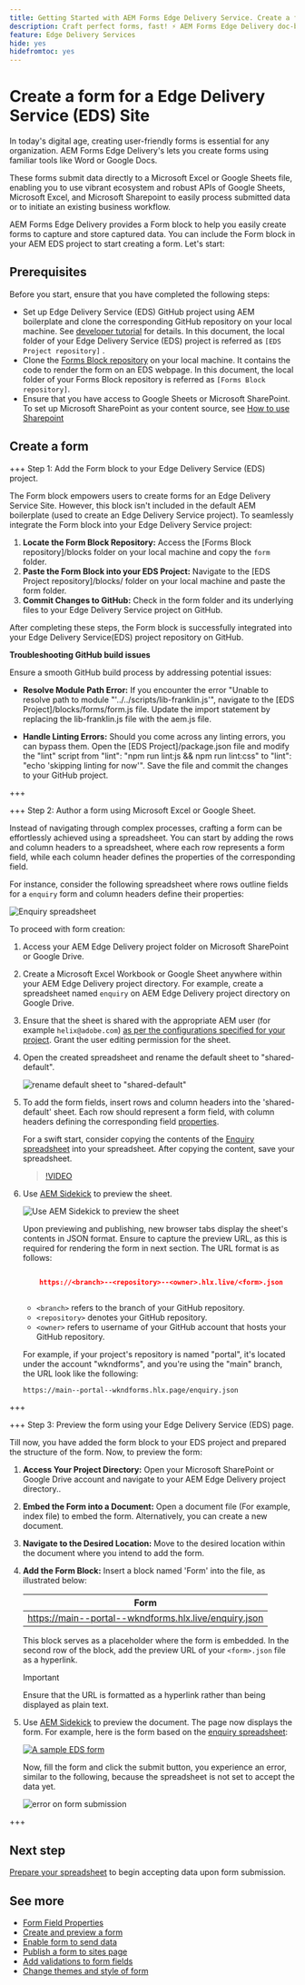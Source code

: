 ```yaml
---
title: Getting Started with AEM Forms Edge Delivery Service. Create a form. 
description: Craft perfect forms, fast! ⚡ AEM Forms Edge Delivery doc-based authoring = blazing speed & SEO-friendly forms for happier users & search engines.
feature: Edge Delivery Services
hide: yes
hidefromtoc: yes
---
```


# Create a form for a Edge Delivery Service (EDS) Site

In today's digital age, creating user-friendly forms is essential for any organization. AEM Forms Edge Delivery's lets you create forms using familiar tools like Word or Google Docs. 

These forms submit data directly to a Microsoft Excel or Google Sheets file, enabling you to use vibrant ecosystem and robust APIs of Google Sheets, Microsoft Excel, and Microsoft Sharepoint to easily process submitted data or to initiate an existing business workflow.

AEM Forms Edge Delivery provides a Form block to help you easily create forms to capture and store captured data. You can include the Form block in your AEM EDS project to start creating a form. Let's start: 


## Prerequisites

Before you start, ensure that you have completed the following steps:

* Set up Edge Delivery Service (EDS) GitHub project using AEM boilerplate and clone the corresponding GitHub repository on your local machine. See [developer tutorial](https://www.aem.live/developer/tutorial) for details. In this document, the local folder of your Edge Delivery Service (EDS) project is referred as `[EDS Project repository]` . 
* Clone the [Forms Block repository](https://github.com/adobe/afb) on your local machine. It contains the code to render the form on an EDS webpage. In this document, the local folder of your Forms Block repository is referred as `[Forms Block repository]`. 
* Ensure that you have access to Google Sheets or Microsoft SharePoint. To set up Microsoft SharePoint as your content source, see [How to use Sharepoint](https://www.aem.live/docs/setup-customer-sharepoint)



## Create a form

+++ Step 1: Add the Form block to your Edge Delivery Service (EDS) project.

The Form block empowers users to create forms for an Edge Delivery Service Site. However, this block isn't included in the default AEM boilerplate (used to create an Edge Delivery Service project). To seamlessly integrate the Form block into your Edge Delivery Service project:

1. **Locate the Form Block Repository:** Access the [Forms Block repository]/blocks folder on your local machine and copy the `form` folder.
1. **Paste the Form Block into your EDS Project:**
Navigate to the [EDS Project repository]/blocks/ folder on your local machine and paste the form folder.
1. **Commit Changes to GitHub:** Check in the form folder and its underlying files to your Edge Delivery Service project on GitHub.

After completing these steps, the Form block is successfully integrated into your Edge Delivery Service(EDS) project repository on GitHub. 
 

**Troubleshooting GitHub build issues**

Ensure a smooth GitHub build process by addressing potential issues:

* **Resolve Module Path Error:**
    If you encounter the error "Unable to resolve path to module "'../../scripts/lib-franklin.js'", navigate to the [EDS Project]/blocks/forms/form.js file. Update the import statement by replacing the lib-franklin.js file with the aem.js file.

* **Handle Linting Errors:**
    Should you come across any linting errors, you can bypass them. Open the [EDS Project]/package.json file and modify the "lint" script from "lint": "npm run lint:js && npm run lint:css" to "lint": "echo 'skipping linting for now'". Save the file and commit the changes to your GitHub project.

    

+++

+++ Step 2: Author a form using Microsoft Excel or Google Sheet.

Instead of navigating through complex processes, crafting a form can be effortlessly achieved using a spreadsheet. You can start by adding the rows and column headers to a spreadsheet, where each row represents a form field, while each column header defines the properties of the corresponding field.

For instance, consider the following spreadsheet where rows outline fields for a `enquiry` form and column headers define their properties:

![Enquiry spreadsheet](/help/edge/assets/enquiry-form-spreadsheet.png)

To proceed with form creation:

1. Access your AEM Edge Delivery project folder on Microsoft SharePoint or Google Drive. 

1. Create a Microsoft Excel Workbook or Google Sheet anywhere within your AEM Edge Delivery project directory. For example, create a spreadsheet named `enquiry` on AEM Edge Delivery project directory on Google Drive. 

1. Ensure that the sheet is shared with the appropriate AEM user (for example `helix@adobe.com`) [as per the configurations specified for your project](https://www.aem.live/docs/setup-customer-sharepoint). Grant the user editing permission for the sheet. 

1. Open the created spreadsheet and rename the default sheet to "shared-default". 

    ![rename default sheet to "shared-default"](/help/edge/assets/rename-sheet-to-shared-default.png)

1. To add the form fields, insert rows and column headers into the 'shared-default' sheet. Each row should represent a form field, with column headers defining the corresponding field [properties](/help/edge/docs/forms/eds-form-field-properties).

    For a swift start, consider copying the contents of the [Enquiry spreadsheet](https://docs.google.com/spreadsheets/d/196lukD028RDK_evBelkOonPxC7w0l_IiJ-Yx3DvMfNk/edit#gid=0) into your spreadsheet. After copying the content, save your spreadsheet. 

    >[!VIDEO](https://video.tv.adobe.com/v/3427468?quality=12&learn=on)


1. Use [AEM Sidekick](https://www.aem.live/developer/tutorial#preview-and-publish-your-content) to preview the sheet. 

    ![Use AEM Sidekick to preview the sheet](/help/edge/assets/preview-form.png)

    Upon previewing and publishing, new browser tabs display the sheet's contents in JSON format. Ensure to capture the preview URL, as this is required for rendering the form in next section. The URL format is as follows:


    ```JSON

        https://<branch>--<repository>--<owner>.hlx.live/<form>.json
       
    ```

    * `<branch>` refers to the branch of your GitHub repository. 
    * `<repository>` denotes your GitHub repository. 
    * `<owner>` refers to username of your GitHub account that hosts your GitHub repository.

    For example, if your project's repository is named "portal", it's located under the account "wkndforms", and you're using the "main" branch, the URL look like the following:

    `https://main--portal--wkndforms.hlx.page/enquiry.json`


+++

+++ Step 3: Preview the form using your Edge Delivery Service (EDS) page.


Till now, you have added the form block to your EDS project and prepared the structure of the form. Now, to preview the form:

1. **Access Your Project Directory:** Open your Microsoft SharePoint or Google Drive account and navigate to your AEM Edge Delivery project directory..

1. **Embed the Form into a Document:** Open a document file (For example, index file) to embed the form. Alternatively, you can create a new document.

1. **Navigate to the Desired Location:** Move to the desired location within the document where you intend to add the form.

1. **Add the Form Block:** Insert a block named 'Form' into the file, as illustrated below:

    | Form  |
    |---|
    | [https://main--portal--wkndforms.hlx.live/enquiry.json ](https://main--portal--wkndforms.hlx.live/enquiry.json)  |

    This block serves as a placeholder where the form is embedded. In the second row of the block, add the preview URL of your `<form>.json` file as a hyperlink. 
    
     >[!IMPORTANT]
     >
     >
     > Ensure that the URL is formatted as a hyperlink rather than being displayed as plain text.


1. Use [AEM Sidekick](https://www.aem.live/developer/tutorial#preview-and-publish-your-content) to preview the document. The page now displays the form. For example, here is the form based on the [enquiry spreadsheet](https://docs.google.com/spreadsheets/d/196lukD028RDK_evBelkOonPxC7w0l_IiJ-Yx3DvMfNk/edit#gid=0): 


    [![A sample EDS form](/help/edge/assets/eds-form.png)](https://main--portal--wkndforms.hlx.live/)

    Now, fill the form and click the submit button, you experience an error, similar to the following, because the spreadsheet is not set to accept the data yet. 

    ![error on form submission](/help/edge/assets/form-error.png)

+++


## Next step

[Prepare your spreadsheet](/help/edge/docs/forms/submit-forms.md) to begin accepting data upon form submission.



## See more

* [Form Field Properties](/help/edge/docs/forms/eds-form-field-properties)
* [Create and preview a form](/help/edge/docs/forms/create-forms.md)
* [Enable form to send data](/help/edge/docs/forms/submit-forms.md)
* [Publish a form to sites page](/help/edge/docs/forms/publish-eds-forms.md)
* [Add validations to form fields](/help/edge/docs/forms/validate-forms.md)
* [Change themes and style of form](/help/edge/docs/forms/style-theme-forms.md)
